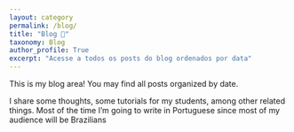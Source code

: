 ```yaml
---
layout: category
permalink: /blog/
title: "Blog 🎈"
taxonomy: Blog
author_profile: True
excerpt: "Acesse a todos os posts do blog ordenados por data"
---
```


This is my blog area! You may find all posts organized by date.

I share some thoughts, some tutorials for my students, among other related things. Most of the time I’m going to write in Portuguese since most of my audience will be Brazilians
